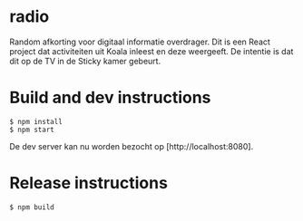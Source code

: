 # radio

Random afkorting voor digitaal informatie overdrager. Dit is een React project
dat activiteiten uit Koala inleest en deze weergeeft. De intentie is dat dit
op de TV in de Sticky kamer gebeurt.


# Build and dev instructions

```
$ npm install
$ npm start
```

De dev server kan nu worden bezocht op [http://localhost:8080].

# Release instructions

```
$ npm build
```


